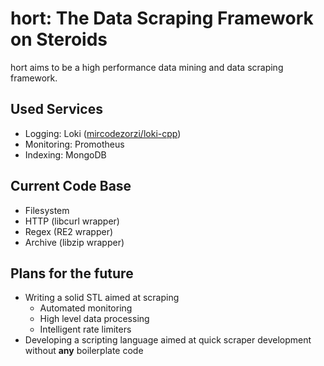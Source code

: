 # hort: The Data Scraping Framework on Steroids

hort aims to be a high performance data mining and data scraping framework.

## Used Services 
- Logging: Loki ([mircodezorzi/loki-cpp](http://github.com/mircodezorzi/loki-cpp))
- Monitoring: Promotheus
- Indexing: MongoDB

## Current Code Base

- Filesystem
- HTTP (libcurl wrapper)
- Regex (RE2 wrapper)
- Archive (libzip wrapper)

## Plans for the future

- Writing a solid STL aimed at scraping
	- Automated monitoring
	- High level data processing 
	- Intelligent rate limiters
- Developing a scripting language aimed at quick scraper development without **any** boilerplate code
